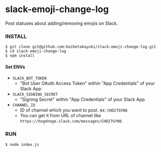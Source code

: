 slack-emoji-change-log
===

Post statuses about adding/removing emojis on Slack.

### INSTALL

```shell
$ git clone git@github.com:koiketakayuki/slack-emoji-change-log.git
$ cd slack-emoji-change-log
$ npm install
```

#### Set ENVs

- `SLACK_BOT_TOKEN`
  - "Bot User OAuth Access Token" within "App Credentials" of your Slack App
- `SLACK_SIGNING_SECRET`
  - "Signing Secret" within "App Credentials" of your Slack App
- `CHANNEL_ID`
  - ID of channel which you want to post. ex: `CHD27GYN8`
  - You can get it from URL of channel like `https://hogehoge.slack.com/messages/CHD27GYN8`.

### RUN

```shell
$ node index.js
```
